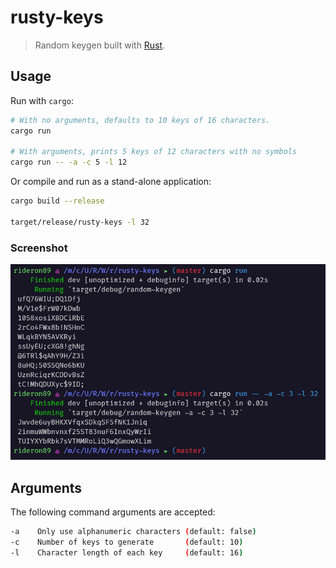 # rusty-keys

> Random keygen built with [Rust](https://www.rust-lang.org/).

## Usage

Run with `cargo`:

```bash
# With no arguments, defaults to 10 keys of 16 characters.
cargo run

# With arguments, prints 5 keys of 12 characters with no symbols
cargo run -- -a -c 5 -l 12
```

Or compile and run as a stand-alone application:

```bash
cargo build --release

target/release/rusty-keys -l 32
```

### Screenshot

<img src="https://raw.githubusercontent.com/rideron89/rusty-keys/master/screenshot.png">

## Arguments

The following command arguments are accepted:

```bash
-a    Only use alphanumeric characters (default: false)
-c    Number of keys to generate       (default: 10)
-l    Character length of each key     (default: 16)
```
